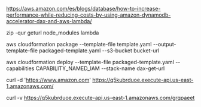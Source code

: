 https://aws.amazon.com/es/blogs/database/how-to-increase-performance-while-reducing-costs-by-using-amazon-dynamodb-accelerator-dax-and-aws-lambda/



zip -qur geturl node_modules lambda


aws cloudformation package --template-file template.yaml --output-template-file packaged-template.yaml --s3-bucket bucket-url


aws cloudformation deploy --template-file packaged-template.yaml --capabilities CAPABILITY_NAMED_IAM --stack-name dax-get-url


curl -d 'https://www.amazon.com' https://q5kubrduoe.execute-api.us-east-1.amazonaws.com/

curl -v https://q5kubrduoe.execute-api.us-east-1.amazonaws.com/grqpaeet